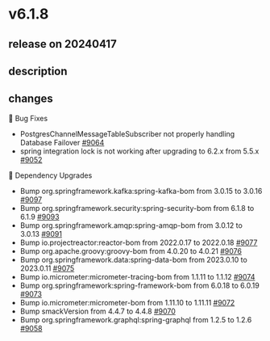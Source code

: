 # v6.1.8

## release on 20240417

## description

## changes

🐞 Bug Fixes

* PostgresChannelMessageTableSubscriber not properly handling Database Failover <a href="https://github.com/spring-projects/spring-integration/issues/9064" data-hovercard-type="issue" data-hovercard-url="/spring-projects/spring-integration/issues/9064/hovercard">#9064</a>
* spring integration lock is not working after upgrading to 6.2.x from 5.5.x <a href="https://github.com/spring-projects/spring-integration/issues/9052" data-hovercard-type="issue" data-hovercard-url="/spring-projects/spring-integration/issues/9052/hovercard">#9052</a>

🔨 Dependency Upgrades

* Bump org.springframework.kafka:spring-kafka-bom from 3.0.15 to 3.0.16 <a href="https://github.com/spring-projects/spring-integration/pull/9097" data-hovercard-type="pull_request" data-hovercard-url="/spring-projects/spring-integration/pull/9097/hovercard">#9097</a>
* Bump org.springframework.security:spring-security-bom from 6.1.8 to 6.1.9 <a href="https://github.com/spring-projects/spring-integration/pull/9093" data-hovercard-type="pull_request" data-hovercard-url="/spring-projects/spring-integration/pull/9093/hovercard">#9093</a>
* Bump org.springframework.amqp:spring-amqp-bom from 3.0.12 to 3.0.13 <a href="https://github.com/spring-projects/spring-integration/pull/9091" data-hovercard-type="pull_request" data-hovercard-url="/spring-projects/spring-integration/pull/9091/hovercard">#9091</a>
* Bump io.projectreactor:reactor-bom from 2022.0.17 to 2022.0.18 <a href="https://github.com/spring-projects/spring-integration/pull/9077" data-hovercard-type="pull_request" data-hovercard-url="/spring-projects/spring-integration/pull/9077/hovercard">#9077</a>
* Bump org.apache.groovy:groovy-bom from 4.0.20 to 4.0.21 <a href="https://github.com/spring-projects/spring-integration/pull/9076" data-hovercard-type="pull_request" data-hovercard-url="/spring-projects/spring-integration/pull/9076/hovercard">#9076</a>
* Bump org.springframework.data:spring-data-bom from 2023.0.10 to 2023.0.11 <a href="https://github.com/spring-projects/spring-integration/pull/9075" data-hovercard-type="pull_request" data-hovercard-url="/spring-projects/spring-integration/pull/9075/hovercard">#9075</a>
* Bump io.micrometer:micrometer-tracing-bom from 1.1.11 to 1.1.12 <a href="https://github.com/spring-projects/spring-integration/pull/9074" data-hovercard-type="pull_request" data-hovercard-url="/spring-projects/spring-integration/pull/9074/hovercard">#9074</a>
* Bump org.springframework:spring-framework-bom from 6.0.18 to 6.0.19 <a href="https://github.com/spring-projects/spring-integration/pull/9073" data-hovercard-type="pull_request" data-hovercard-url="/spring-projects/spring-integration/pull/9073/hovercard">#9073</a>
* Bump io.micrometer:micrometer-bom from 1.11.10 to 1.11.11 <a href="https://github.com/spring-projects/spring-integration/pull/9072" data-hovercard-type="pull_request" data-hovercard-url="/spring-projects/spring-integration/pull/9072/hovercard">#9072</a>
* Bump smackVersion from 4.4.7 to 4.4.8 <a href="https://github.com/spring-projects/spring-integration/pull/9070" data-hovercard-type="pull_request" data-hovercard-url="/spring-projects/spring-integration/pull/9070/hovercard">#9070</a>
* Bump org.springframework.graphql:spring-graphql from 1.2.5 to 1.2.6 <a href="https://github.com/spring-projects/spring-integration/pull/9058" data-hovercard-type="pull_request" data-hovercard-url="/spring-projects/spring-integration/pull/9058/hovercard">#9058</a>

